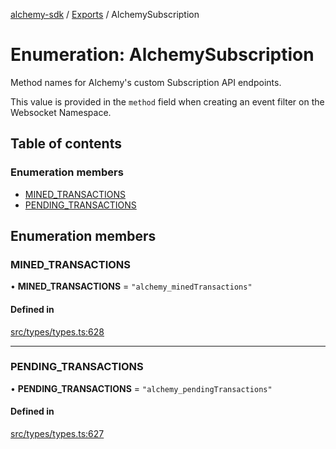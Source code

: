 [alchemy-sdk](../README.md) / [Exports](../modules.md) / AlchemySubscription

# Enumeration: AlchemySubscription

Method names for Alchemy's custom Subscription API endpoints.

This value is provided in the `method` field when creating an event filter on
the Websocket Namespace.

## Table of contents

### Enumeration members

- [MINED\_TRANSACTIONS](AlchemySubscription.md#mined_transactions)
- [PENDING\_TRANSACTIONS](AlchemySubscription.md#pending_transactions)

## Enumeration members

### MINED\_TRANSACTIONS

• **MINED\_TRANSACTIONS** = `"alchemy_minedTransactions"`

#### Defined in

[src/types/types.ts:628](https://github.com/alchemyplatform/alchemy-sdk-js/blob/c4bab3e/src/types/types.ts#L628)

___

### PENDING\_TRANSACTIONS

• **PENDING\_TRANSACTIONS** = `"alchemy_pendingTransactions"`

#### Defined in

[src/types/types.ts:627](https://github.com/alchemyplatform/alchemy-sdk-js/blob/c4bab3e/src/types/types.ts#L627)
